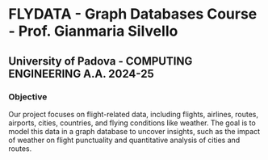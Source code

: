 # FLYDATA - Graph Databases Course - Prof. Gianmaria Silvello

## University of Padova - COMPUTING ENGINEERING A.A. 2024-25

### Objective

Our project focuses on flight-related data, including flights, airlines, routes, airports, cities, countries, and flying conditions like weather. The goal is to model this data in a graph database to uncover insights, such as the impact of weather on flight punctuality and quantitative analysis of cities and routes.
